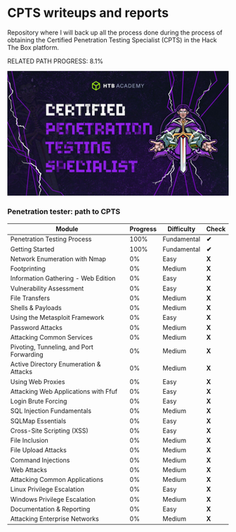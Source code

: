 # **CPTS writeups and reports**

Repository where I will back up all the process done during the process of obtaining the Certified Penetration Testing Specialist (CPTS) in the Hack The Box platform.<br>

RELATED PATH PROGRESS: 8.1%

![CPTS-logo](./img/CPTS.jpg)  

### **Penetration tester: path to CPTS**

| **Module**                               | **Progress** | **Difficulty** | **Check** |
|------------------------------------------|--------------|----------------|-----------|
| Penetration Testing Process              | 100%         | Fundamental    | **✔**     |
| Getting Started                          | 100%         | Fundamental    | **✔**     |
| Network Enumeration with Nmap            | 0%           | Easy           | **X**     |
| Footprinting                             | 0%           | Medium         | **X**     |
| Information Gathering - Web Edition      | 0%           | Easy           | **X**     |
| Vulnerability Assessment                 | 0%           | Easy           | **X**     |
| File Transfers                           | 0%           | Medium         | **X**     |
| Shells & Payloads                        | 0%           | Medium         | **X**     |
| Using the Metasploit Framework           | 0%           | Easy           | **X**     |
| Password Attacks                         | 0%           | Medium         | **X**     |
| Attacking Common Services                | 0%           | Medium         | **X**     |
| Pivoting, Tunneling, and Port Forwarding | 0%           | Medium         | **X**     |
| Active Directory Enumeration & Attacks   | 0%           | Medium         | **X**     |
| Using Web Proxies                        | 0%           | Easy           | **X**     |
| Attacking Web Applications with Ffuf     | 0%           | Easy           | **X**     |
| Login Brute Forcing                      | 0%           | Easy           | **X**     |
| SQL Injection Fundamentals               | 0%           | Medium         | **X**     |
| SQLMap Essentials                        | 0%           | Easy           | **X**     |
| Cross-Site Scripting (XSS)               | 0%           | Easy           | **X**     |
| File Inclusion	                         | 0%           | Medium         | **X**     |
| File Upload Attacks                      | 0%           | Medium         | **X**     |
| Command Injections                       | 0%           | Medium         | **X**     |
| Web Attacks	                             | 0%           | Medium         | **X**     |
| Attacking Common Applications 	         | 0%           | Medium         | **X**     |
| Linux Privilege Escalation	             | 0%           | Easy           | **X**     |
| Windows Privilege Escalation             | 0%           | Medium         | **X**     |
| Documentation & Reporting	               | 0%           | Easy           | **X**     |
| Attacking Enterprise Networks            | 0%           | Medium         | **X**     |


	
